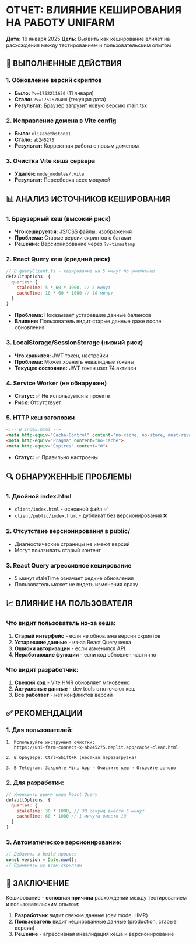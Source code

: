 # ОТЧЕТ: ВЛИЯНИЕ КЕШИРОВАНИЯ НА РАБОТУ UNIFARM
**Дата:** 16 января 2025
**Цель:** Выявить как кеширование влияет на расхождения между тестированием и пользовательским опытом

## 🎯 ВЫПОЛНЕННЫЕ ДЕЙСТВИЯ

### 1. Обновление версий скриптов
- **Было:** `?v=1752211650` (11 января)
- **Стало:** `?v=1752678400` (текущая дата)
- **Результат:** Браузер загрузит новую версию main.tsx

### 2. Исправление домена в Vite config
- **Было:** `elizabethstone1`
- **Стало:** `ab245275`
- **Результат:** Корректная работа с новым доменом

### 3. Очистка Vite кеша сервера
- **Удален:** `node_modules/.vite`
- **Результат:** Пересборка всех модулей

## 📊 АНАЛИЗ ИСТОЧНИКОВ КЕШИРОВАНИЯ

### 1. **Браузерный кеш (высокий риск)**
- **Что кешируется:** JS/CSS файлы, изображения
- **Проблема:** Старые версии скриптов с багами
- **Решение:** Версионирование через `?v=timestamp`

### 2. **React Query кеш (средний риск)**
```javascript
// В queryClient.ts - кеширование на 5 минут по умолчанию
defaultOptions: {
  queries: {
    staleTime: 5 * 60 * 1000, // 5 минут
    cacheTime: 10 * 60 * 1000 // 10 минут
  }
}
```
- **Проблема:** Показывает устаревшие данные балансов
- **Влияние:** Пользователь видит старые данные даже после обновления

### 3. **LocalStorage/SessionStorage (низкий риск)**
- **Что хранится:** JWT токен, настройки
- **Проблема:** Может хранить невалидные токены
- **Текущее состояние:** JWT токен user 74 активен

### 4. **Service Worker (не обнаружен)**
- **Статус:** ✅ Не используется в проекте
- **Риск:** Отсутствует

### 5. **HTTP кеш заголовки**
```html
<!-- В index.html -->
<meta http-equiv="Cache-Control" content="no-cache, no-store, must-revalidate">
<meta http-equiv="Pragma" content="no-cache">
<meta http-equiv="Expires" content="0">
```
- **Статус:** ✅ Правильно настроены

## 🔍 ОБНАРУЖЕННЫЕ ПРОБЛЕМЫ

### 1. **Двойной index.html**
- `client/index.html` - основной файл ✅
- `client/public/index.html` - дубликат без версионирования ❌

### 2. **Отсутствие версионирования в public/**
- Диагностические страницы не имеют версий
- Могут показывать старый контент

### 3. **React Query агрессивное кеширование**
- 5 минут staleTime означает редкие обновления
- Пользователь может не видеть изменения сразу

## 📈 ВЛИЯНИЕ НА ПОЛЬЗОВАТЕЛЯ

### Что видит пользователь из-за кеша:
1. **Старый интерфейс** - если не обновлена версия скриптов
2. **Устаревшие данные** - из-за React Query кеша
3. **Ошибки авторизации** - если изменился API
4. **Неработающие функции** - если код обновлен частично

### Что видит разработчик:
1. **Свежий код** - Vite HMR обновляет мгновенно
2. **Актуальные данные** - dev tools отключают кеш
3. **Все работает** - нет конфликтов версий

## ✅ РЕКОМЕНДАЦИИ

### 1. **Для пользователей:**
```
1. Используйте инструмент очистки:
   https://uni-farm-connect-x-ab245275.replit.app/cache-clear.html
   
2. В браузере: Ctrl+Shift+R (жесткая перезагрузка)

3. В Telegram: Закройте Mini App → Очистите кеш → Откройте заново
```

### 2. **Для разработки:**
```javascript
// Уменьшить время кеша React Query
defaultOptions: {
  queries: {
    staleTime: 30 * 1000, // 30 секунд вместо 5 минут
    cacheTime: 60 * 1000 // 1 минута вместо 10
  }
}
```

### 3. **Автоматическое версионирование:**
```javascript
// Добавить в build процесс
const version = Date.now();
// Применять ко всем скриптам
```

## 🎯 ЗАКЛЮЧЕНИЕ

Кеширование - **основная причина** расхождений между тестированием и пользовательским опытом:

1. **Разработчик** видит свежие данные (dev mode, HMR)
2. **Пользователь** видит кешированные данные (production, старые версии)
3. **Решение** - агрессивная инвалидация кеша и версионирование